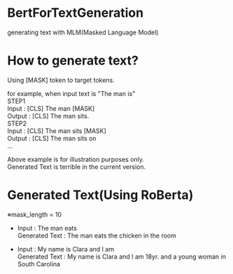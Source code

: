 # BertForTextGeneration
generating text with MLM(Masked Language Model)

# How to generate text?
Using [MASK] token to target tokens.  
  
for example, when input text is "The man is"  
STEP1  
  Input  : [CLS] The man [MASK]  
  Output : [CLS] The man sits.  
STEP2  
  Input  : [CLS] The man sits [MASK]  
  Output : [CLS] The man sits on  
...  
  
Above example is for illustration purposes only.  
Generated Text is terrible in the current version.  


# Generated Text(Using RoBerta)  
 
※mask_length = 10  

- Input          : The man eats  
  Generated Text : The man eats the chicken in the room</s>  
  
- Input          : My name is Clara and I am  
  Generated Text : My name is Clara and I am 18yr. and a young woman in South Carolina</s>
